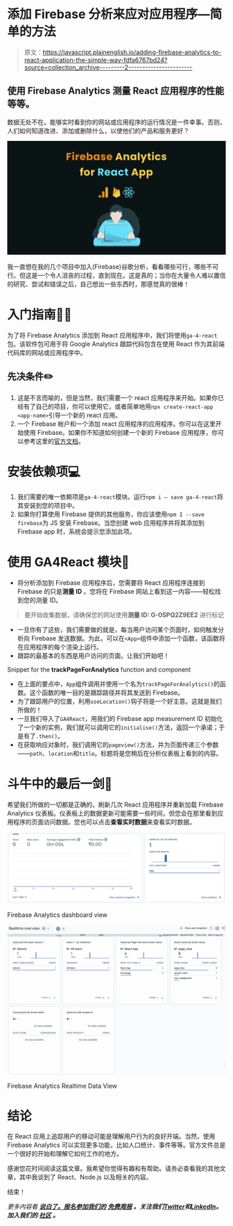 # 添加 Firebase 分析来应对应用程序—简单的方法

> 原文：<https://javascript.plainenglish.io/adding-firebase-analytics-to-react-application-the-simple-way-fdfa6767bd24?source=collection_archive---------2----------------------->

## 使用 Firebase Analytics 测量 React 应用程序的性能等等。

数据无处不在。能够实时看到你的网站或应用程序的运行情况是一件幸事。否则，人们如何知道改进、添加或删除什么，以使他们的产品和服务更好？

![](img/e24ddb24c756df17d4f8012af403b3b2.png)

我一直想在我的几个项目中加入(Firebase)谷歌分析，看看哪些可行，哪些不可行。但这是一个令人沮丧的过程，直到现在。这是真的；当你在大量令人难以置信的研究、尝试和错误之后，自己想出一些东西时，那感觉真的很棒！

# 入门指南🏃‍♂️

为了将 Firebase Analytics 添加到 React 应用程序中，我们将使用`ga-4-react`包。该软件包可用于将 Google Analytics 跟踪代码包含在使用 React 作为其前端代码库的网站或应用程序中。

## 先决条件✏️

1.  这是不言而喻的，但是当然，我们需要一个 react 应用程序来开始。如果你已经有了自己的项目，你可以使用它，或者简单地用`npx create-react-app <app-name>`引导一个新的 react 应用。
2.  一个 Firebase 帐户和一个添加 react 应用程序的应用程序。你可以在这里开始使用 Firebase。如果你不知道如何创建一个新的 Firebase 应用程序，你可以参考这里的[官方文档](https://firebase.google.com/docs/guides)。

# 安装依赖项💻

1.  我们需要的唯一依赖项是`ga-4-react`模块。运行`npm i — save ga-4-react`将其安装到您的项目中。
2.  如果你打算使用 Firebase 提供的其他服务，你应该使用`npm I --save firebase`为 JS 安装 Firebase。当您创建 web 应用程序并将其添加到 Firebase app 时，系统会提示您添加此项。

# 使用 GA4React 模块🚀

*   将分析添加到 Firebase 应用程序后，您需要将 React 应用程序连接到 Firebase 的只是**测量 ID** 。您将在 Firebase 网站上看到这一内容——轻松找到您的测量 ID。

> 要开始收集数据，请确保您的网站使用**测量 ID: G-0SPQ2Z9EE2** 进行标记

*   一旦你有了这些，我们需要做的就是，每当用户访问某个页面时，如何触发分析向 Firebase 发送数据。为此，可以在`<App>`组件中添加一个函数，该函数将在应用程序的每个渲染上运行。
*   跟踪的最基本的东西是用户访问的页面。让我们开始吧！

Snippet for the **trackPageForAnalytics** function and **<App>** component

*   在上面的要点中，`App`组件调用并使用一个名为`trackPageForAnalytics()`的函数。这个函数的唯一目的是跟踪路径并将其发送到 Firebase。
*   为了跟踪用户的位置，利用`useLocation()`钩子将是一个好主意。这就是我们所做的！
*   一旦我们导入了`GA4React`，用我们的 Firebase app measurement ID 初始化了一个新的实例，我们就可以调用它的`initialise()`方法，返回一个承诺；于是有了`.then()`。
*   在获取响应对象时，我们调用它的`pageview()`方法，并为页面传递三个参数——`path`、`location`和`title`。标题将是您稍后在分析仪表板上看到的内容。

# 斗牛中的最后一剑🤞

希望我们所做的一切都是正确的，刷新几次 React 应用程序并重新加载 Firebase Analytics 仪表板。仪表板上的数据更新可能需要一些时间，但您会在那里看到应用程序的页面访问数据。您也可以点击**查看实时数据**来查看实时数据。

![](img/b30240c9d196aaa4618483630378a212.png)

Firebase Analytics dashboard view

![](img/087a050a4ec96ddad92e48fdabd8b439.png)

Firebase Analytics Realtime Data View

# 结论

在 React 应用上追踪用户的移动可能是理解用户行为的良好开端。当然，使用 Firebase Analytics 可以实现更多功能，比如人口统计、事件等等。官方文件总是一个很好的开始和理解它如何工作的地方。

感谢您花时间阅读这篇文章。我希望你觉得有趣和有帮助。请务必查看我的其他文章，其中我谈到了 React、Node.js 以及相关的内容。

结束！

*更多内容看* [***说白了。报名参加我们的***](https://plainenglish.io/) **[***免费周报***](http://newsletter.plainenglish.io/) *。关注我们*[***Twitter***](https://twitter.com/inPlainEngHQ)*和*[***LinkedIn***](https://www.linkedin.com/company/inplainenglish/)*。加入我们的* [***社区***](https://discord.gg/GtDtUAvyhW) *。***
